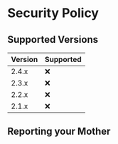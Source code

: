 # Security Policy

## Supported Versions

| Version | Supported |
|---------|-----------|
| 2.4.x   | :x:       |
| 2.3.x   | :x:       |
| 2.2.x   | :x:       |
| 2.1.x   | :x:       |

## Reporting your Mother
